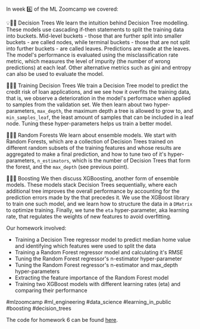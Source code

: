 In week 6️⃣ of the ML Zoomcamp we covered:

💡🌳🔀 Decision Trees 
We learn the intuition behind Decision Tree modelling. These models use cascading if-then statements to split the training data into buckets. Mid-level buckets - those that are further split into smaller buckets - are called nodes, while terminal buckets - those that are not split into further buckets - are called leaves. Predictions are made at the leaves. The model's performance is evaluated using the misclassification rate metric, which measures the level of impurity (the number of wrong predictions) at each leaf. Other alternative metrics such as gini and entropy can also be used to evaluate the model.

🌳🏃🔧 Training Decision Trees 
We train a Decision Tree model to predict the credit risk of loan applications, and we see how it overfits the training data, that is, we observe a deterioration in the model's performace when applied to samples from the validation set. We then learn about two hyper-parameters, `max_depth`, the maximum depth a tree is allowed to grow to, and `min_samples_leaf`, the least amount of samples that can be included in a leaf node. Tuning these hyper-parameters helps us train a better model.

🌳🎲🌳 Random Forests 
We learn about ensemble models. We start with Random Forests, which are a collection of Decision Trees trained on different random subsets of the training features and whose results are aggregated to make a final prediction, and how to tune two of it's hyper-parameters, `n_estimators`, which is the number of Decision Trees that form the forest, and the `max_depth` (see previous point).

🧱🌳🧱 Boosting
We then discuss XGBoosting, another form of ensemble models. These models stack Decision Trees sequentially, where each additional tree improves the overall performance by accounting for the prediction errors made by the that precedes it. We use the XGBoost library to train one such model, and we learn how to structure the data in a `DMatrix` to optimize training. Finally, we tune the `eta` hyper-parameter, aka learning rate, that regulates the weights of new features to avoid overfitting.

Our homework involved:  

* Training a Decision Tree regressor model to predict median home value and identifying which features were used to split the data
* Training a Random Forest regressor model and calculating it's RMSE 
* Tuning the Random Forest regressor's n-estimator hyper-parameter
* Tuning the Random Forest regressor's n-estimator and max_depth hyper-parameters
* Extracting the feature importance of the Random Forest model 
* Training two XGBoost models with different learning rates (eta) and comparing their performance

#mlzoomcamp #ml_engineering #data_science #learning_in_public #boosting #decision_trees

The code for homework 6 can be found [here](https://github.com/el-grudge/mleng-zoomcamp/blob/main/week_6/homework_6.ipynb). 
